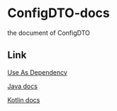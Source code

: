 # ConfigDTO-docs
the document of ConfigDTO


## Link

[Use As Dependency](http://xuan.nctu.me:8081/#browse/browse:Maven:com%2Fericlam%2Fmc%2FConfigDTO-API)

[Java docs](https://eric2788.github.io/ConfigDTO-docs/dokkaJavadoc)

[Kotlin docs](https://eric2788.github.io/ConfigDTO-docs/dokka/-config-d-t-o--a-p-i)
